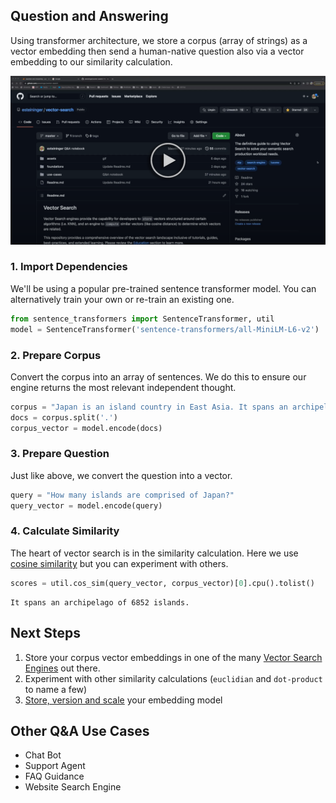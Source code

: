
## Question and Answering

Using transformer architecture, we store a corpus (array of strings) as a vector embedding then send a human-native question also via a vector embedding to our similarity calculation.

[<img src="qa-preview.png" width="700">](https://www.youtube.com/watch?v=aiye4QDaf6g&ab_channel=ExplainLikeI%27m5)


### 1. Import Dependencies
We'll be using a popular pre-trained sentence transformer model. You can alternatively train your own or re-train an existing one.

``` python
from sentence_transformers import SentenceTransformer, util
model = SentenceTransformer('sentence-transformers/all-MiniLM-L6-v2')
```
### 2. Prepare Corpus
Convert the corpus into an array of sentences. We do this to ensure our engine returns the most relevant independent thought.
``` python
corpus = "Japan is an island country in East Asia. It spans an archipelago of 6852 islands."
docs = corpus.split('.')
corpus_vector = model.encode(docs)
```
### 3. Prepare Question
Just like above, we convert the question into a vector.
``` python
query = "How many islands are comprised of Japan?"
query_vector = model.encode(query)
```
### 4. Calculate Similarity
The heart of vector search is in the similarity calculation. Here we use [cosine similarity](https://www.sbert.net/docs/package_reference/util.html#sentence_transformers.util.cos_sim) but you can experiment with others.
```python
scores = util.cos_sim(query_vector, corpus_vector)[0].cpu().tolist()
```
```text
It spans an archipelago of 6852 islands.
```

## Next Steps

1. Store your corpus vector embeddings in one of the many [Vector Search Engines](https://github.com/esteininger/vector-search/tree/master/foundations/vector-search-comparisons) out there.
2. Experiment with other similarity calculations (`euclidian` and `dot-product` to name a few)
3. [Store, version and scale](https://github.com/esteininger/vector-search#architecture) your embedding model

## Other Q&A Use Cases

- Chat Bot
- Support Agent
- FAQ Guidance
- Website Search Engine
